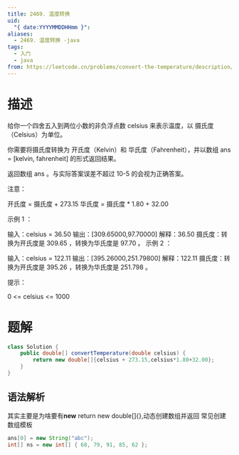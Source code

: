 ```yaml
---
title: 2469. 温度转换
uid:
  "{ date:YYYYMMDDHHmm }": 
aliases:
  - 2469. 温度转换 -java
tags:
  - 入门
  - java
from: https://leetcode.cn/problems/convert-the-temperature/description/?envType=study-plan-v2&envId=primers-list
---
```

# 描述
给你一个四舍五入到两位小数的非负浮点数 celsius 来表示温度，以 摄氏度（Celsius）为单位。

你需要将摄氏度转换为 开氏度（Kelvin）和 华氏度（Fahrenheit），并以数组 ans = [kelvin, fahrenheit] 的形式返回结果。

返回数组 ans 。与实际答案误差不超过 10-5 的会视为正确答案。

注意：

开氏度 = 摄氏度 + 273.15
华氏度 = 摄氏度 * 1.80 + 32.00
 

示例 1 ：

输入：celsius = 36.50
输出：[309.65000,97.70000]
解释：36.50 摄氏度：转换为开氏度是 309.65 ，转换为华氏度是 97.70 。
示例 2 ：

输入：celsius = 122.11
输出：[395.26000,251.79800]
解释：122.11 摄氏度：转换为开氏度是 395.26 ，转换为华氏度是 251.798 。
 

提示：

0 <= celsius <= 1000

# 题解

```java
class Solution {
    public double[] convertTemperature(double celsius) {
        return new double[]{celsius + 273.15,celsius*1.80+32.00};
    }
}
```
## 语法解析
其实主要是为啥要有**new**
return new double[]{},动态创建数组并返回
常见创建数组模板
```java
ans[0] = new String("abc");
int[] ns = new int[] { 68, 79, 91, 85, 62 };
```
